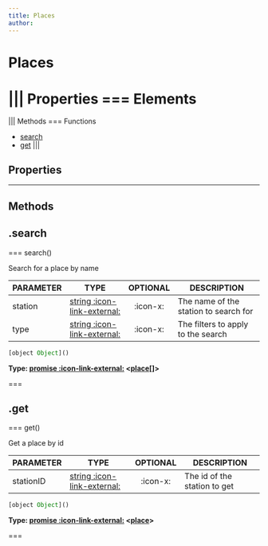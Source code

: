 ```yaml
---
title: Places
author:
---
```


# Places

||| Properties
=== Elements
===
||| Methods
=== Functions
- [search](#search)
- [get](#get)
|||
## Properties
---
## Methods
## .search

=== search()

Search for a place by name

| PARAMETER | TYPE | OPTIONAL | DESCRIPTION |
| --- | --- | :---: | --- |
| station | [string :icon-link-external:](https://developer.mozilla.org/en-US/docs/Web/JavaScript/Reference/Global_Objects/String) | :icon-x: | The name of the station to search for |
| type | [string :icon-link-external:](https://developer.mozilla.org/en-US/docs/Web/JavaScript/Reference/Global_Objects/String) | :icon-x: | The filters to apply to the search |

```javascript
[object Object]()
```
**Type: [promise :icon-link-external:](https://developer.mozilla.org/en-US/docs/Web/JavaScript/Reference/Global_Objects/Promise) <[place](../structures/place)[]>**

===

## .get

=== get()

Get a place by id

| PARAMETER | TYPE | OPTIONAL | DESCRIPTION |
| --- | --- | :---: | --- |
| stationID | [string :icon-link-external:](https://developer.mozilla.org/en-US/docs/Web/JavaScript/Reference/Global_Objects/String) | :icon-x: | The id of the station to get |

```javascript
[object Object]()
```
**Type: [promise :icon-link-external:](https://developer.mozilla.org/en-US/docs/Web/JavaScript/Reference/Global_Objects/Promise) <[place](../structures/place)>**

===

